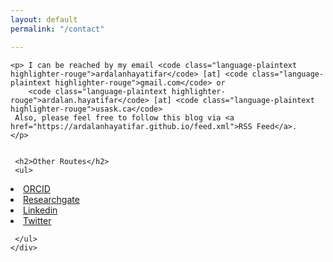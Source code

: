 ```yaml
---
layout: default
permalink: "/contact"

---
```

<head>
       <!-- Global site tag (gtag.js) - Google Analytics -->
<script async src="https://www.googletagmanager.com/gtag/js?id=G-DB1B8K61SV"></script>
<script>
  window.dataLayer = window.dataLayer || [];
  function gtag(){dataLayer.push(arguments);}
  gtag('js', new Date());

  gtag('config', 'G-DB1B8K61SV');
</script>
</head>


<div class="col-md-10">

    <p> I can be reached by my email <code class="language-plaintext highlighter-rouge">ardalanhayatifar</code> [at] <code class="language-plaintext highlighter-rouge">gmail.com</code> or
        <code class="language-plaintext highlighter-rouge">ardalan.hayatifar</code> [at] <code class="language-plaintext highlighter-rouge">usask.ca</code>
     Also, please feel free to follow this blog via <a href="https://ardalanhayatifar.github.io/feed.xml">RSS Feed</a>.  
    </p>
    

     <h2>Other Routes</h2>
     <ul>
<li> <a href="https://orcid.org/0000-0002-7884-6917">ORCID</a> </li>
<li> <a href="https://www.researchgate.net/profile/Ardalan_Hayatifar">Researchgate</a> </li>
<li> <a href="https://www.linkedin.com/in/ardalanhf/">Linkedin</a> </li>
<li> <a href="https://twitter.com/Ardalanhfar">Twitter</a> </li>






     </ul>
    </div>
   
